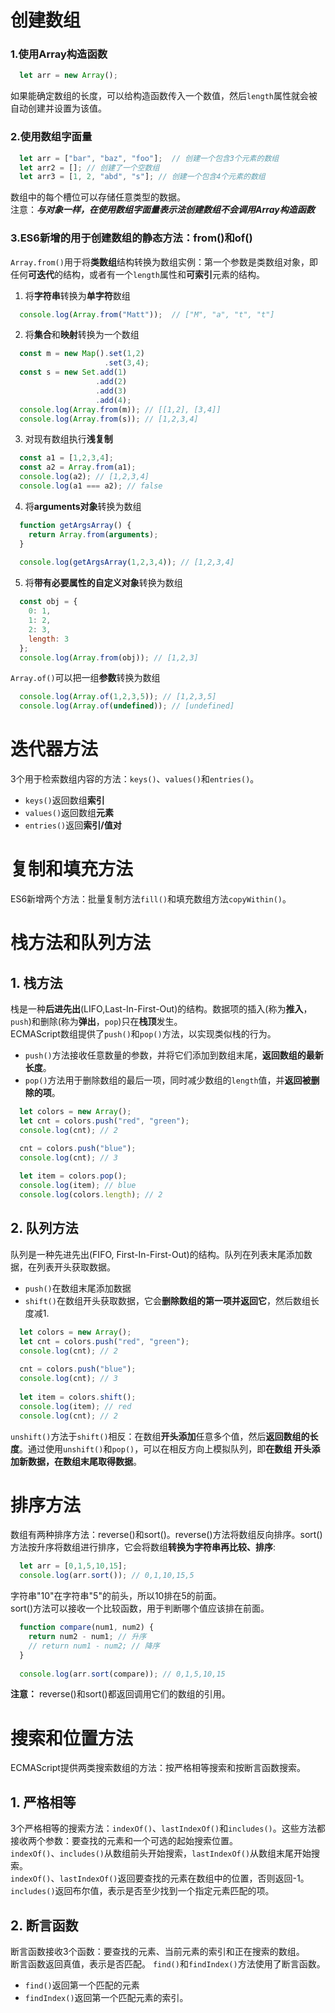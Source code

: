 # 创建数组  
### 1.使用Array构造函数 
```javascript
  let arr = new Array();
```
如果能确定数组的长度，可以给构造函数传入一个数值，然后`length`属性就会被自动创建并设置为该值。  

### 2.使用数组字面量  
```javascript
  let arr = ["bar", "baz", "foo"];  // 创建一个包含3个元素的数组
  let arr2 = []; // 创建了一个空数组
  let arr3 = [1, 2, "abd", "s"]; // 创建一个包含4个元素的数组
```  
数组中的每个槽位可以存储任意类型的数据。  
注意：***与对象一样，在使用数组字面量表示法创建数组不会调用Array构造函数***  

### 3.ES6新增的用于创建数组的静态方法：from()和of()
`Array.from()`用于将**类数组**结构转换为数组实例：第一个参数是类数组对象，即任何**可迭代**的结构，或者有一个`length`属性和**可索引**元素的结构。
1. 将**字符串**转换为**单字符**数组
```javascript
  console.log(Array.from("Matt"));  // ["M", "a", "t", "t"]
```
2. 将**集合**和**映射**转换为一个数组
```javascript
  const m = new Map().set(1,2)
                     .set(3,4);
  const s = new Set.add(1)
                   .add(2)
                   .add(3)
                   .add(4);
  console.log(Array.from(m)); // [[1,2], [3,4]]
  console.log(Array.from(s)); // [1,2,3,4]
```
3. 对现有数组执行**浅复制**
```javascript
  const a1 = [1,2,3,4];
  const a2 = Array.from(a1);
  console.log(a2); // [1,2,3,4]
  console.log(a1 === a2); // false
``` 
4. 将**arguments对象**转换为数组
```javascript
  function getArgsArray() {
    return Array.from(arguments);
  }
  
  console.log(getArgsArray(1,2,3,4)); // [1,2,3,4]
```
5. 将**带有必要属性的自定义对象**转换为数组
```javascript
  const obj = {
    0: 1,
    1: 2,
    2: 3, 
    length: 3
  };
  console.log(Array.from(obj)); // [1,2,3]
```
`Array.of()`可以把一组**参数**转换为数组
```javascript
  console.log(Array.of(1,2,3,5)); // [1,2,3,5]
  console.log(Array.of(undefined)); // [undefined]
```

# 迭代器方法  
3个用于检索数组内容的方法：`keys()`、`values()`和`entries()`。
- `keys()`返回数组**索引**
- `values()`返回数组**元素**
- `entries()`返回**索引/值对**

# 复制和填充方法
ES6新增两个方法：批量复制方法`fill()`和填充数组方法`copyWithin()`。

# 栈方法和队列方法  
## 1. 栈方法
栈是一种**后进先出**(LIFO,Last-In-First-Out)的结构。数据项的插入(称为**推入**，`push`)和删除(称为**弹出**，`pop`)只在**栈顶**发生。  
ECMAScript数组提供了`push()`和`pop()`方法，以实现类似栈的行为。  
- `push()`方法接收任意数量的参数，并将它们添加到数组末尾，**返回数组的最新长度**。  
- `pop()`方法用于删除数组的最后一项，同时减少数组的`length`值，并**返回被删除的项**。
```javascript
  let colors = new Array();
  let cnt = colors.push("red", "green");
  console.log(cnt); // 2

  cnt = colors.push("blue");
  console.log(cnt); // 3
  
  let item = colors.pop();
  console.log(item); // blue
  console.log(colors.length); // 2
```  
## 2. 队列方法  
队列是一种先进先出(FIFO, First-In-First-Out)的结构。队列在列表末尾添加数据，在列表开头获取数据。
- `push()`在数组末尾添加数据
- `shift()`在数组开头获取数据，它会**删除数组的第一项并返回它**，然后数组长度减1.
```javascript
  let colors = new Array();
  let cnt = colors.push("red", "green");
  console.log(cnt); // 2
  
  cnt = colors.push("blue");
  console.log(cnt); // 3
  
  let item = colors.shift();
  console.log(item); // red
  console.log(cnt); // 2
```
`unshift()`方法于`shift()`相反：在数组**开头添加**任意多个值，然后**返回数组的长度**。通过使用`unshift()`和`pop()`，可以在相反方向上模拟队列，即**在数组
开头添加新数据，在数组末尾取得数据**。  

# 排序方法
数组有两种排序方法：reverse()和sort()。reverse()方法将数组反向排序。sort()方法按升序将数组进行排序，它会将数组**转换为字符串再比较、排序**:
```javascript
  let arr = [0,1,5,10,15];
  console.log(arr.sort()); // 0,1,10,15,5
``` 
字符串"10"在字符串"5"的前头，所以10排在5的前面。  
sort()方法可以接收一个比较函数，用于判断哪个值应该排在前面。
```javascript
  function compare(num1, num2) {
    return num2 - num1; // 升序
    // return num1 - num2; // 降序
  }
  
  console.log(arr.sort(compare)); // 0,1,5,10,15
```
**注意：** reverse()和sort()都返回调用它们的数组的引用。

# 搜索和位置方法
ECMAScript提供两类搜索数组的方法：按严格相等搜索和按断言函数搜索。
## 1. 严格相等
3个严格相等的搜索方法：`indexOf()`、`lastIndexOf()`和`includes()`。这些方法都接收两个参数：要查找的元素和一个可选的起始搜索位置。  
`indexOf()`、`includes()`从数组前头开始搜索，`lastIndexOf()`从数组末尾开始搜索。  
`indexOf()`、`lastIndexOf()`返回要查找的元素在数组中的位置，否则返回-1。  
`includes()`返回布尔值，表示是否至少找到一个指定元素匹配的项。  

## 2. 断言函数  
断言函数接收3个函数：要查找的元素、当前元素的索引和正在搜索的数组。  
断言函数返回真值，表示是否匹配。
`find()`和`findIndex()`方法使用了断言函数。
- `find()`返回第一个匹配的元素
- `findIndex()`返回第一个匹配元素的索引。
